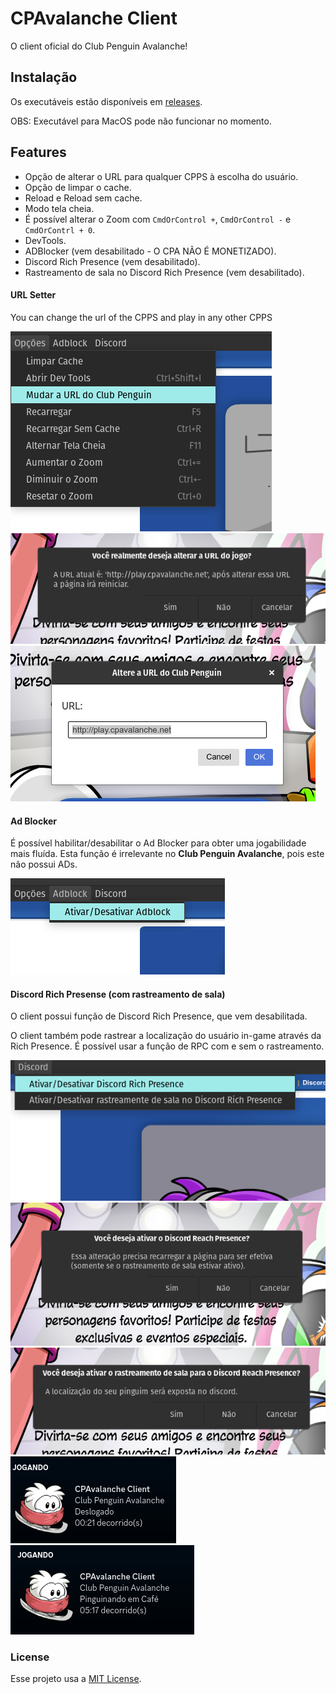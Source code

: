 # CPAvalanche Client

O client oficial do Club Penguin Avalanche!
## Instalação 

Os executáveis estão disponíveis em [releases](https://github.com/Club-Penguin-Avalanche/CPA-Client/releases/latest).

OBS: Executável para MacOS pode não funcionar no momento.

## Features

- Opção de alterar o URL para qualquer CPPS à escolha do usuário.
- Opção de limpar o cache.
- Reload e Reload sem cache.
- Modo tela cheia.
- É possível alterar o Zoom com `CmdOrControl +`, `CmdOrControl -` e `CmdOrContrl + 0`.
- DevTools.
- ADBlocker (vem desabilitado - O CPA NÃO É MONETIZADO).
- Discord Rich Presence (vem desabilitado).
- Rastreamento de sala no Discord Rich Presence (vem desabilitado).

#### URL Setter
You can change the url of the CPPS and play in any other CPPS

![CPClient URL Setter menu](./readme/change_url_menu.png)
<br>
![CPClient URL Setter confirmation](./readme/change_url_confirmation.png)
<br>
![CPClient URL Setter input](./readme/change_url_input.png)

#### Ad Blocker
É possível habilitar/desabilitar o Ad Blocker para obter uma jogabilidade mais fluída. 
Esta função é irrelevante no __Club Penguin Avalanche__, pois este não possui ADs.

![CPClient AdBlocker menu](./readme/adblock_menu.png)
<br>

#### Discord Rich Presense (com rastreamento de sala)
O client possui função de Discord Rich Presence, que vem desabilitada.

O client também pode rastrear a localização do usuário in-game através da Rich Presence. É possível usar a função de RPC com e sem o rastreamento.

![CPClient Discord RPC menu](./readme/discord_menu.png)
<br>
![CPClient Discord RPC confirmation](./readme/discord_confirmation.png)
<br>
![CPClient Discord RPC tracking confirmation](./readme/discord_tracking_confirmation.png)
<br>
![CPClient Discord RPC tracking unlogged](./readme/discord_tracking_unlogged.png)
<br>
![CPClient Discord RPC tracking live](./readme/discord_tracking_live.png)

### License
Esse projeto usa a [MIT License](https://github.com/renanrcp/CPClient/blob/main/LICENSE).